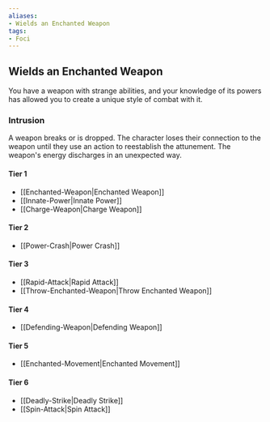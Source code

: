 ```yaml
---
aliases:
- Wields an Enchanted Weapon
tags:
- Foci
---
```


  
## Wields an Enchanted Weapon  
You have a weapon with strange abilities, and your knowledge of its powers has allowed you to create a unique style of combat with it.  
 ### Intrusion  
A weapon breaks or is dropped. The character loses their connection to the weapon until they use an action to reestablish the attunement. The weapon's energy discharges in an unexpected way.   
#### Tier 1    
* [[Enchanted-Weapon|Enchanted Weapon]]  
* [[Innate-Power|Innate Power]]  
* [[Charge-Weapon|Charge Weapon]]  
#### Tier 2    
* [[Power-Crash|Power Crash]]  
#### Tier 3    
  - [[Rapid-Attack|Rapid Attack]]  
  - [[Throw-Enchanted-Weapon|Throw Enchanted Weapon]]  
#### Tier 4    
* [[Defending-Weapon|Defending Weapon]]  
#### Tier 5    
* [[Enchanted-Movement|Enchanted Movement]]  
#### Tier 6    
  - [[Deadly-Strike|Deadly Strike]]  
  - [[Spin-Attack|Spin Attack]]